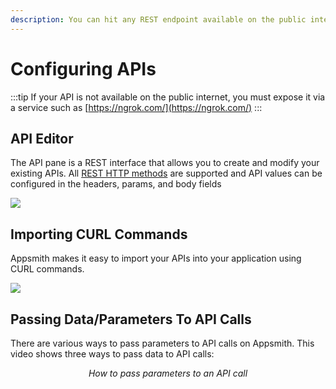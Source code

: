 ```yaml
---
description: You can hit any REST endpoint available on the public internet
---
```


# Configuring APIs

:::tip
If your API is not available on the public internet, you must expose it via a service such as [https://ngrok.com/](https://ngrok.com/)
:::

## API Editor

The API pane is a REST interface that allows you to create and modify your existing APIs. All [REST HTTP methods](https://www.w3schools.in/restful-web-services/rest-methods) are supported and API values can be configured in the headers, params, and body fields

![](</img/create_api_(1).gif>)

## Importing CURL Commands

Appsmith makes it easy to import your APIs into your application using CURL commands.

![](</img/import_curl_(1).gif>)

## Passing Data/Parameters To API Calls

There are various ways to pass parameters to API calls on Appsmith. This video shows three ways to pass data to API calls:

<figure>
  <object data="https://www.youtube.com/embed/znaaDiQbAS8?autoplay=0" width='750px' height='400px'></object> 
  <figcaption align="center"><i>How to pass parameters to an API call</i></figcaption>
</figure>
